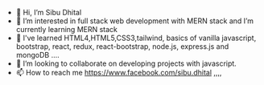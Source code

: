- 👋 Hi, I’m Sibu Dhital
- 👀 I’m interested in full stack web development with MERN stack and I’m currently learning MERN stack
- 👀 I've learned HTML4,HTML5,CSS3,tailwind, basics of vanilla javascript, bootstrap, react, redux, react-bootstrap, node.js, express.js and mongoDB .... 
- 💞️ I’m looking to collaborate on developing projects with javascript.
- 📫 How to reach me https://www.facebook.com/sibu.dhital ,,,, 

<!---
--->
